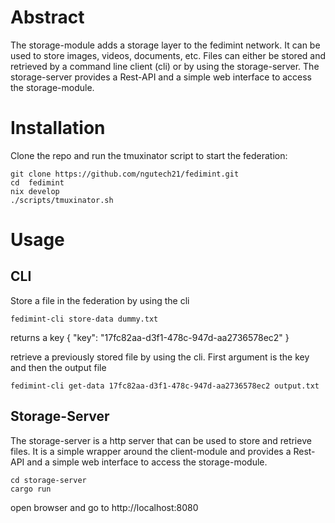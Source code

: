 # Abstract
The storage-module adds a storage layer to the fedimint network. It can be used to store images, videos, documents, etc. Files can either be stored and retrieved by a command line client (cli) or by using the storage-server. The storage-server provides a Rest-API and a simple web interface to access the storage-module.



# Installation
Clone the repo and run the tmuxinator script to start the federation:
```
git clone https://github.com/ngutech21/fedimint.git
cd  fedimint
nix develop
./scripts/tmuxinator.sh
```


# Usage
## CLI
Store a file in the federation by using the cli
```
fedimint-cli store-data dummy.txt
```
returns a key 
{
  "key": "17fc82aa-d3f1-478c-947d-aa2736578ec2"
}


retrieve a previously stored file by using the cli. First argument is the key and then the output file
```
fedimint-cli get-data 17fc82aa-d3f1-478c-947d-aa2736578ec2 output.txt
```


## Storage-Server
The storage-server is a http server that can be used to store and retrieve files. It is a simple wrapper around the client-module and provides a Rest-API and a simple web interface to access the storage-module.

```
cd storage-server
cargo run
```
open browser and go to http://localhost:8080







